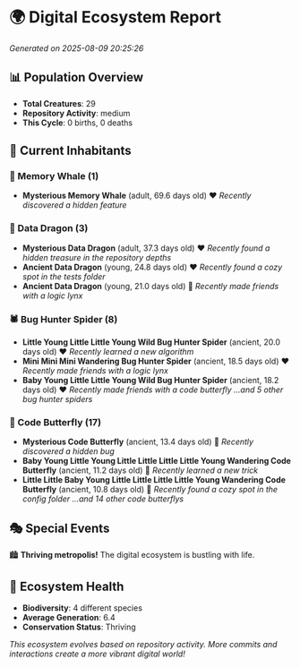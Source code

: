 # 🌍 Digital Ecosystem Report
*Generated on 2025-08-09 20:25:26*

## 📊 Population Overview
- **Total Creatures**: 29
- **Repository Activity**: medium
- **This Cycle**: 0 births, 0 deaths

## 👥 Current Inhabitants

### 🐋 Memory Whale (1)
- **Mysterious Memory Whale** (adult, 69.6 days old) ❤️
  *Recently discovered a hidden feature*

### 🐉 Data Dragon (3)
- **Mysterious Data Dragon** (adult, 37.3 days old) ❤️
  *Recently found a hidden treasure in the repository depths*
- **Ancient Data Dragon** (young, 24.8 days old) ❤️
  *Recently found a cozy spot in the tests folder*
- **Ancient Data Dragon** (young, 21.0 days old) 💚
  *Recently made friends with a logic lynx*

### 🕷️ Bug Hunter Spider (8)
- **Little Young Little Little Young Wild Bug Hunter Spider** (ancient, 20.0 days old) ❤️
  *Recently learned a new algorithm*
- **Mini Mini Mini Wandering Bug Hunter Spider** (ancient, 18.5 days old) ❤️
  *Recently made friends with a logic lynx*
- **Baby Young Little Little Young Wild Bug Hunter Spider** (ancient, 18.2 days old) ❤️
  *Recently made friends with a code butterfly*
  *...and 5 other bug hunter spiders*

### 🦋 Code Butterfly (17)
- **Mysterious Code Butterfly** (ancient, 13.4 days old) 💛
  *Recently discovered a hidden bug*
- **Baby Young Little Young Little Little Little Little Young Wandering Code Butterfly** (ancient, 11.2 days old) 💛
  *Recently learned a new trick*
- **Little Little Baby Young Little Little Little Little Young Wandering Code Butterfly** (ancient, 10.8 days old) 💛
  *Recently found a cozy spot in the config folder*
  *...and 14 other code butterflys*

## 🎭 Special Events

🏙️ **Thriving metropolis!** The digital ecosystem is bustling with life.

## 🔬 Ecosystem Health
- **Biodiversity**: 4 different species
- **Average Generation**: 6.4
- **Conservation Status**: Thriving

*This ecosystem evolves based on repository activity. More commits and interactions create a more vibrant digital world!*